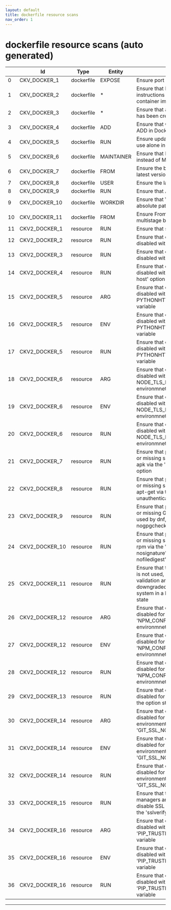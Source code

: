 ```yaml
---
layout: default
title: dockerfile resource scans
nav_order: 1
---
```


# dockerfile resource scans (auto generated)

|    | Id             | Type       | Entity     | Policy                                                                                                                                                                                  | IaC        | Resource Link                                                                                                                                                     |
|----|----------------|------------|------------|-----------------------------------------------------------------------------------------------------------------------------------------------------------------------------------------|------------|-------------------------------------------------------------------------------------------------------------------------------------------------------------------|
|  0 | CKV_DOCKER_1   | dockerfile | EXPOSE     | Ensure port 22 is not exposed                                                                                                                                                           | dockerfile | [ExposePort22.py](https://github.com/bridgecrewio/checkov/blob/main/checkov/dockerfile/checks/ExposePort22.py)                                                    |
|  1 | CKV_DOCKER_2   | dockerfile | *          | Ensure that HEALTHCHECK instructions have been added to container images                                                                                                                | dockerfile | [HealthcheckExists.py](https://github.com/bridgecrewio/checkov/blob/main/checkov/dockerfile/checks/HealthcheckExists.py)                                          |
|  2 | CKV_DOCKER_3   | dockerfile | *          | Ensure that a user for the container has been created                                                                                                                                   | dockerfile | [UserExists.py](https://github.com/bridgecrewio/checkov/blob/main/checkov/dockerfile/checks/UserExists.py)                                                        |
|  3 | CKV_DOCKER_4   | dockerfile | ADD        | Ensure that COPY is used instead of ADD in Dockerfiles                                                                                                                                  | dockerfile | [AddExists.py](https://github.com/bridgecrewio/checkov/blob/main/checkov/dockerfile/checks/AddExists.py)                                                          |
|  4 | CKV_DOCKER_5   | dockerfile | RUN        | Ensure update instructions are not use alone in the Dockerfile                                                                                                                          | dockerfile | [UpdateNotAlone.py](https://github.com/bridgecrewio/checkov/blob/main/checkov/dockerfile/checks/UpdateNotAlone.py)                                                |
|  5 | CKV_DOCKER_6   | dockerfile | MAINTAINER | Ensure that LABEL maintainer is used instead of MAINTAINER (deprecated)                                                                                                                 | dockerfile | [MaintainerExists.py](https://github.com/bridgecrewio/checkov/blob/main/checkov/dockerfile/checks/MaintainerExists.py)                                            |
|  6 | CKV_DOCKER_7   | dockerfile | FROM       | Ensure the base image uses a non latest version tag                                                                                                                                     | dockerfile | [ReferenceLatestTag.py](https://github.com/bridgecrewio/checkov/blob/main/checkov/dockerfile/checks/ReferenceLatestTag.py)                                        |
|  7 | CKV_DOCKER_8   | dockerfile | USER       | Ensure the last USER is not root                                                                                                                                                        | dockerfile | [RootUser.py](https://github.com/bridgecrewio/checkov/blob/main/checkov/dockerfile/checks/RootUser.py)                                                            |
|  8 | CKV_DOCKER_9   | dockerfile | RUN        | Ensure that APT isn't used                                                                                                                                                              | dockerfile | [RunUsingAPT.py](https://github.com/bridgecrewio/checkov/blob/main/checkov/dockerfile/checks/RunUsingAPT.py)                                                      |
|  9 | CKV_DOCKER_10  | dockerfile | WORKDIR    | Ensure that WORKDIR values are absolute paths                                                                                                                                           | dockerfile | [WorkdirIsAbsolute.py](https://github.com/bridgecrewio/checkov/blob/main/checkov/dockerfile/checks/WorkdirIsAbsolute.py)                                          |
| 10 | CKV_DOCKER_11  | dockerfile | FROM       | Ensure From Alias are unique for multistage builds.                                                                                                                                     | dockerfile | [AliasIsUnique.py](https://github.com/bridgecrewio/checkov/blob/main/checkov/dockerfile/checks/AliasIsUnique.py)                                                  |
| 11 | CKV2_DOCKER_1  | resource   | RUN        | Ensure that sudo isn't used                                                                                                                                                             | dockerfile | [RunUsingSudo.yaml](https://github.com/bridgecrewio/checkov/blob/main/checkov/dockerfile/checks/graph_checks/RunUsingSudo.yaml)                                   |
| 12 | CKV2_DOCKER_2  | resource   | RUN        | Ensure that certificate validation isn't disabled with curl                                                                                                                             | dockerfile | [RunUnsafeCurl.yaml](https://github.com/bridgecrewio/checkov/blob/main/checkov/dockerfile/checks/graph_checks/RunUnsafeCurl.yaml)                                 |
| 13 | CKV2_DOCKER_3  | resource   | RUN        | Ensure that certificate validation isn't disabled with wget                                                                                                                             | dockerfile | [RunUnsafeWget.yaml](https://github.com/bridgecrewio/checkov/blob/main/checkov/dockerfile/checks/graph_checks/RunUnsafeWget.yaml)                                 |
| 14 | CKV2_DOCKER_4  | resource   | RUN        | Ensure that certificate validation isn't disabled with the pip '--trusted-host' option                                                                                                  | dockerfile | [RunPipTrustedHost.yaml](https://github.com/bridgecrewio/checkov/blob/main/checkov/dockerfile/checks/graph_checks/RunPipTrustedHost.yaml)                         |
| 15 | CKV2_DOCKER_5  | resource   | ARG        | Ensure that certificate validation isn't disabled with the PYTHONHTTPSVERIFY environmnet variable                                                                                       | dockerfile | [EnvPythonHttpsVerify.yaml](https://github.com/bridgecrewio/checkov/blob/main/checkov/dockerfile/checks/graph_checks/EnvPythonHttpsVerify.yaml)                   |
| 16 | CKV2_DOCKER_5  | resource   | ENV        | Ensure that certificate validation isn't disabled with the PYTHONHTTPSVERIFY environmnet variable                                                                                       | dockerfile | [EnvPythonHttpsVerify.yaml](https://github.com/bridgecrewio/checkov/blob/main/checkov/dockerfile/checks/graph_checks/EnvPythonHttpsVerify.yaml)                   |
| 17 | CKV2_DOCKER_5  | resource   | RUN        | Ensure that certificate validation isn't disabled with the PYTHONHTTPSVERIFY environmnet variable                                                                                       | dockerfile | [EnvPythonHttpsVerify.yaml](https://github.com/bridgecrewio/checkov/blob/main/checkov/dockerfile/checks/graph_checks/EnvPythonHttpsVerify.yaml)                   |
| 18 | CKV2_DOCKER_6  | resource   | ARG        | Ensure that certificate validation isn't disabled with the NODE_TLS_REJECT_UNAUTHORIZED environmnet variable                                                                            | dockerfile | [EnvNodeTlsRejectUnauthorized.yaml](https://github.com/bridgecrewio/checkov/blob/main/checkov/dockerfile/checks/graph_checks/EnvNodeTlsRejectUnauthorized.yaml)   |
| 19 | CKV2_DOCKER_6  | resource   | ENV        | Ensure that certificate validation isn't disabled with the NODE_TLS_REJECT_UNAUTHORIZED environmnet variable                                                                            | dockerfile | [EnvNodeTlsRejectUnauthorized.yaml](https://github.com/bridgecrewio/checkov/blob/main/checkov/dockerfile/checks/graph_checks/EnvNodeTlsRejectUnauthorized.yaml)   |
| 20 | CKV2_DOCKER_6  | resource   | RUN        | Ensure that certificate validation isn't disabled with the NODE_TLS_REJECT_UNAUTHORIZED environmnet variable                                                                            | dockerfile | [EnvNodeTlsRejectUnauthorized.yaml](https://github.com/bridgecrewio/checkov/blob/main/checkov/dockerfile/checks/graph_checks/EnvNodeTlsRejectUnauthorized.yaml)   |
| 21 | CKV2_DOCKER_7  | resource   | RUN        | Ensure that packages with untrusted or missing signatures are not used by apk via the '--allow-untrusted' option                                                                        | dockerfile | [RunApkAllowUntrusted.yaml](https://github.com/bridgecrewio/checkov/blob/main/checkov/dockerfile/checks/graph_checks/RunApkAllowUntrusted.yaml)                   |
| 22 | CKV2_DOCKER_8  | resource   | RUN        | Ensure that packages with untrusted or missing signatures are not used by apt-get via the '--allow-unauthenticated' option                                                              | dockerfile | [RunAptGetAllowUnauthenticated.yaml](https://github.com/bridgecrewio/checkov/blob/main/checkov/dockerfile/checks/graph_checks/RunAptGetAllowUnauthenticated.yaml) |
| 23 | CKV2_DOCKER_9  | resource   | RUN        | Ensure that packages with untrusted or missing GPG signatures are not used by dnf, tdnf, or yum via the '--nogpgcheck' option                                                           | dockerfile | [RunYumNoGpgCheck.yaml](https://github.com/bridgecrewio/checkov/blob/main/checkov/dockerfile/checks/graph_checks/RunYumNoGpgCheck.yaml)                           |
| 24 | CKV2_DOCKER_10 | resource   | RUN        | Ensure that packages with untrusted or missing signatures are not used by rpm via the '--nodigest', '--nosignature', '--noverify', or '--nofiledigest' options                          | dockerfile | [RunRpmNoSignature.yaml](https://github.com/bridgecrewio/checkov/blob/main/checkov/dockerfile/checks/graph_checks/RunRpmNoSignature.yaml)                         |
| 25 | CKV2_DOCKER_11 | resource   | RUN        | Ensure that the '--force-yes' option is not used, as it disables signature validation and allows packages to be downgraded which can leave the system in a broken or inconsistent state | dockerfile | [RunAptGetForceYes.yaml](https://github.com/bridgecrewio/checkov/blob/main/checkov/dockerfile/checks/graph_checks/RunAptGetForceYes.yaml)                         |
| 26 | CKV2_DOCKER_12 | resource   | ARG        | Ensure that certificate validation isn't disabled for npm via the 'NPM_CONFIG_STRICT_SSL' environmnet variable                                                                          | dockerfile | [EnvNpmConfigStrictSsl.yaml](https://github.com/bridgecrewio/checkov/blob/main/checkov/dockerfile/checks/graph_checks/EnvNpmConfigStrictSsl.yaml)                 |
| 27 | CKV2_DOCKER_12 | resource   | ENV        | Ensure that certificate validation isn't disabled for npm via the 'NPM_CONFIG_STRICT_SSL' environmnet variable                                                                          | dockerfile | [EnvNpmConfigStrictSsl.yaml](https://github.com/bridgecrewio/checkov/blob/main/checkov/dockerfile/checks/graph_checks/EnvNpmConfigStrictSsl.yaml)                 |
| 28 | CKV2_DOCKER_12 | resource   | RUN        | Ensure that certificate validation isn't disabled for npm via the 'NPM_CONFIG_STRICT_SSL' environmnet variable                                                                          | dockerfile | [EnvNpmConfigStrictSsl.yaml](https://github.com/bridgecrewio/checkov/blob/main/checkov/dockerfile/checks/graph_checks/EnvNpmConfigStrictSsl.yaml)                 |
| 29 | CKV2_DOCKER_13 | resource   | RUN        | Ensure that certificate validation isn't disabled for npm or yarn by setting the option strict-ssl to false                                                                             | dockerfile | [RunNpmConfigSetStrictSsl.yaml](https://github.com/bridgecrewio/checkov/blob/main/checkov/dockerfile/checks/graph_checks/RunNpmConfigSetStrictSsl.yaml)           |
| 30 | CKV2_DOCKER_14 | resource   | ARG        | Ensure that certificate validation isn't disabled for git by setting the environment variable 'GIT_SSL_NO_VERIFY' to any value                                                          | dockerfile | [EnvGitSslNoVerify.yaml](https://github.com/bridgecrewio/checkov/blob/main/checkov/dockerfile/checks/graph_checks/EnvGitSslNoVerify.yaml)                         |
| 31 | CKV2_DOCKER_14 | resource   | ENV        | Ensure that certificate validation isn't disabled for git by setting the environment variable 'GIT_SSL_NO_VERIFY' to any value                                                          | dockerfile | [EnvGitSslNoVerify.yaml](https://github.com/bridgecrewio/checkov/blob/main/checkov/dockerfile/checks/graph_checks/EnvGitSslNoVerify.yaml)                         |
| 32 | CKV2_DOCKER_14 | resource   | RUN        | Ensure that certificate validation isn't disabled for git by setting the environment variable 'GIT_SSL_NO_VERIFY' to any value                                                          | dockerfile | [EnvGitSslNoVerify.yaml](https://github.com/bridgecrewio/checkov/blob/main/checkov/dockerfile/checks/graph_checks/EnvGitSslNoVerify.yaml)                         |
| 33 | CKV2_DOCKER_15 | resource   | RUN        | Ensure that the yum and dnf package managers are not configured to disable SSL certificate validation via the 'sslverify' configuration option                                          | dockerfile | [RunYumConfigManagerSslVerify.yaml](https://github.com/bridgecrewio/checkov/blob/main/checkov/dockerfile/checks/graph_checks/RunYumConfigManagerSslVerify.yaml)   |
| 34 | CKV2_DOCKER_16 | resource   | ARG        | Ensure that certificate validation isn't disabled with pip via the 'PIP_TRUSTED_HOST' environment variable                                                                              | dockerfile | [EnvPipTrustedHost.yaml](https://github.com/bridgecrewio/checkov/blob/main/checkov/dockerfile/checks/graph_checks/EnvPipTrustedHost.yaml)                         |
| 35 | CKV2_DOCKER_16 | resource   | ENV        | Ensure that certificate validation isn't disabled with pip via the 'PIP_TRUSTED_HOST' environment variable                                                                              | dockerfile | [EnvPipTrustedHost.yaml](https://github.com/bridgecrewio/checkov/blob/main/checkov/dockerfile/checks/graph_checks/EnvPipTrustedHost.yaml)                         |
| 36 | CKV2_DOCKER_16 | resource   | RUN        | Ensure that certificate validation isn't disabled with pip via the 'PIP_TRUSTED_HOST' environment variable                                                                              | dockerfile | [EnvPipTrustedHost.yaml](https://github.com/bridgecrewio/checkov/blob/main/checkov/dockerfile/checks/graph_checks/EnvPipTrustedHost.yaml)                         |


---



